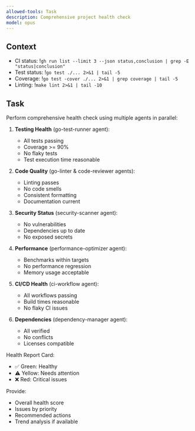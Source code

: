 ```yaml
---
allowed-tools: Task
description: Comprehensive project health check
model: opus
---
```


## Context
- CI status: !`gh run list --limit 3 --json status,conclusion | grep -E "status|conclusion"`
- Test status: !`go test ./... 2>&1 | tail -5`
- Coverage: !`go test -cover ./... 2>&1 | grep coverage | tail -5`
- Linting: !`make lint 2>&1 | tail -10`

## Task

Perform comprehensive health check using multiple agents in parallel:

1. **Testing Health** (go-test-runner agent):
   - All tests passing
   - Coverage >= 90%
   - No flaky tests
   - Test execution time reasonable

2. **Code Quality** (go-linter & code-reviewer agents):
   - Linting passes
   - No code smells
   - Consistent formatting
   - Documentation current

3. **Security Status** (security-scanner agent):
   - No vulnerabilities
   - Dependencies up to date
   - No exposed secrets

4. **Performance** (performance-optimizer agent):
   - Benchmarks within targets
   - No performance regression
   - Memory usage acceptable

5. **CI/CD Health** (ci-workflow agent):
   - All workflows passing
   - Build times reasonable
   - No flaky CI issues

6. **Dependencies** (dependency-manager agent):
   - All verified
   - No conflicts
   - Licenses compatible

Health Report Card:
- ✅ Green: Healthy
- ⚠️ Yellow: Needs attention
- ❌ Red: Critical issues

Provide:
- Overall health score
- Issues by priority
- Recommended actions
- Trend analysis if available